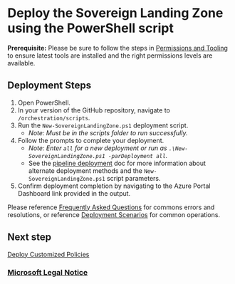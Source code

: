 # Deploy the Sovereign Landing Zone using the PowerShell script

**Prerequisite:** Please be sure to follow the steps in [Permissions and Tooling](05-Permissions-Tooling.md) to ensure latest tools are installed and the right permissions levels are available.

## Deployment Steps

1. Open PowerShell.
1. In your version of the GitHub repository, navigate to `/orchestration/scripts`.
1. Run the `New-SovereignLandingZone.ps1` deployment script.
      - *Note: Must be in the scripts folder to run successfully.*
1. Follow the prompts to complete your deployment.
     - *Note: Enter `all` for a new deployment or run as `.\New-SovereignLandingZone.ps1 -parDeployment all`.*
     - See the [pipeline deployment](scenarios/Pipeline-Deployments.md) doc for more information about alternate deployment methods and the `New-SovereignLandingZone.ps1` script parameters.
1. Confirm deployment completion by navigating to the Azure Portal Dashboard link provided in the output.

Please reference [Frequently Asked Questions](12-FAQ.md) for commons errors and resolutions, or reference [Deployment Scenarios](scenarios/README.md) for common operations.

## Next step

[Deploy Customized Policies](09-Customize-Policies.md)

### [Microsoft Legal Notice](./NOTICE.md)
